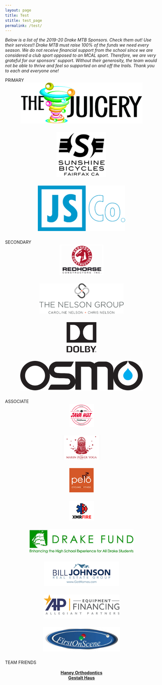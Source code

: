 ```yaml
---
layout: page
title: Test
stitle: test_page
permalink: /test/
---
```


<style>
img {
    margin-bottom: 25px !important;
    max-width: 80% !important;
}
div.primary img { 
    max-height: 150px;
}
div.secondary img { 
    max-height: 100px;
}
div.associate img { 
    max-height: 80px;
}
div.sponsorGroup {
    clear: both;
}
div.sponsor {
    text-align: center;
}
</style>

*Below is a list of the 2019-20 Drake MTB Sponsors. Check them out! Use their services!! Drake MTB must raise 100% of the funds we need every season. We do not receive financial support from the school since we are considered a club sport opposed to an MCAL sport. Therefore, we are very grateful for our sponsors’ support. Without their generosity, the team would not be able to thrive and feel so supported on and off the trails. Thank you to each and everyone one!*

<div class="sponsorGroup primary">
  PRIMARY<br />
  <div class="w3-third sponsor">
    <a href="https://www.facebook.com/juicery" target="_blank"><img src="/images/juicery.jpg" alt="The Juicery" class="w3-square w3-hover-opacity"></a>
  </div>
  <div class="w3-third sponsor">
    <a href="https://www.sunshinebicycle.com" target="_blank"><img src="/images/logo_Sunshine2.png" alt="Sunshine Bicycles" class="w3-square w3-hover-opacity"></a>
  </div>
  <div class="w3-third sponsor">
    <a href="https://jscompanyinc.com" target="_blank"><img src="/images/logo-JSCo.jpg" alt="JS Company Inc." class="w3-square w3-hover-opacity"></a>
  </div>
</div>

<div class="sponsorGroup secondary">
  SECONDARY<br />
  <div class="w3-quarter sponsor">
    <a href="https://www.redhorseconstructors.com" target="_blank"><img src="/images/logo_RedHorse2.png" alt="Redhorse Construction, Inc." class="w3-square w3-hover-opacity"></a>
  </div>
  <div class="w3-quarter sponsor">
    <a href="https://www.thenelsongroupmarin.com" target="_blank"><img src="/images/NG_logo.png" alt="The Nelson Group" class="w3-square w3-hover-opacity"></a>
  </div>
  <div class="w3-quarter sponsor">
    <a href="https://www.dolby.com" target="_blank"><img src="/images/Dolby_Vert_Black.png" alt="Dolby" class="w3-square w3-hover-opacity"></a>
  </div>
  <div class="w3-quarter sponsor">
    <a href="https://osmonutrition.com" target="_blank"><img src="/images/Osmo_wordmark_color.png" alt="Osmo" class="w3-square w3-hover-opacity"></a>
  </div>
</div>

<div class="sponsorGroup associate">
  ASSOCIATE<br />
  <div class="w3-quarter sponsor">
    <a href="https://www.facebook.com/Java-Hut-Fairfax-138862579457427" target="_blank"><img src="/images/logo_JavaHut.png" alt="Java Hut" class="w3-square w3-hover-opacity"></a>
  </div>
  <div class="w3-quarter sponsor">
    <a href="https://marinpoweryoga.com" target="_blank"><img src="/images/logo_MPY.jpg" alt="Marin Power Yoga" class="w3-square w3-hover-opacity"></a>
  </div>
  <div class="w3-quarter sponsor">
    <a href="https://www.pelofitness.com" target="_blank"><img src="/images/pelo-logo.jpg" alt="Pelo Fitness" class="w3-square w3-hover-opacity"></a>
  </div>
  <div class="w3-quarter sponsor">
    <a href="https://www.xmrfire.com/" target="_blank"><img src="/images/logo_XMRFire.png" alt="XMR Fire" class="w3-square w3-hover-opacity"></a>
  </div>
</div>
<div class="sponsorGroup associate">
  <div class="w3-quarter sponsor">
    <a href="https://www.drakefund.org" target="_blank"><img src="/images/drake_fund.jpg" alt="Drake Fund" class="w3-square w3-hover-opacity"></a>
  </div>
  <div class="w3-quarter sponsor">
    <a href="http://www.gothomes.com" target="_blank"><img src="/images/got-homes.jpg" alt="Bill Johnson Real Estate Group" class="w3-square w3-hover-opacity"></a>
  </div>
  <div class="w3-quarter sponsor">
    <a href="https://apfinancing.com" target="_blank"><img src="/images/logo_APFinancing.png" alt="Allegiant Partners Equipment Financing" class="w3-square w3-hover-opacity"></a>
  </div>
  <div class="w3-quarter sponsor">
    <a href="http://firstonscene.com" target="_blank"><img src="/images/First-On-Scene-Horz.jpg" alt="First On Scene" class="w3-square w3-hover-opacity"></a>
  </div>
</div>

<div class="sponsorGroup friend">
  TEAM FRIENDS<br />
  <br />
  <div class="w3-quarter sponsor">
    <a href="http://www.haneyorthodontics.com" target="_blank"><strong>Haney Orthodontics</strong></a>
  </div>
  <div class="w3-quarter sponsor">
    <a href="https://gestalthausoffairfax.com" target="_blank"><strong>Gestalt Haus</strong></a>
  </div>
  <div class="w3-quarter sponsor">
    &nbsp;
  </div>
  <div class="w3-quarter sponsor">
    &nbsp;
  </div>
</div>
<br /><br />
